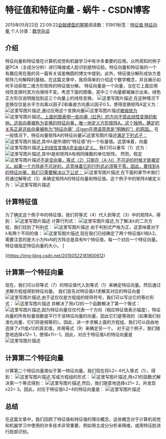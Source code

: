 
# 特征值和特征向量 - 蜗牛 - CSDN博客


2015年05月22日 22:09:22[会敲键盘的猩猩](https://me.csdn.net/u010182633)阅读数：51901标签：[特征值																](https://so.csdn.net/so/search/s.do?q=特征值&t=blog)[特征向量																](https://so.csdn.net/so/search/s.do?q=特征向量&t=blog)[
							](https://so.csdn.net/so/search/s.do?q=特征值&t=blog)个人分类：[数学杂谈																](https://blog.csdn.net/u010182633/article/category/5957129)



## 介绍
特征向量和特征值在计算机视觉和机器学习中有许多重要的应用。众所周知的例子是PCA（主成分分析）进行降维或人脸识别是特征脸。特征向量和特征值的一个有趣应用在我的另一篇有关误差椭圆的博文中提到。此外，特征值分解形成协方差矩阵几何解释的基础。在这篇文章中，我将简单的介绍这个数学概念，并且展示如何手动获取二维方形矩阵的特征值分解。
特征向量是一个向量，当在它上面应用线性变换时其方向保持不变。考虑下面的图像，其中三个向量都被展示出来。绿色正方形仅说明施加到这三个向量上的线性变换。
![这里写图片描述](https://img-blog.csdn.net/20150522165250357)[ ](https://img-blog.csdn.net/20150522165250357)
在这种情况下变换仅仅是水平方向乘以因子2和垂直方向乘以因子0.5，使得变换矩阵A定义为：
![这里写图片描述](https://img-blog.csdn.net/20150522165656654)[ ](https://img-blog.csdn.net/20150522165656654)
通过应用这个变换向量![这里写图片描述](https://img-blog.csdn.net/20150522175153841)[被缩放为](https://img-blog.csdn.net/20150522175153841)![这里写图片描述](https://img-blog.csdn.net/20150522175258117)[。上面的图表明一些向量（红色）的方向不受此线性变换的影响。这些向量被称为变换的特征向量，唯一地定义方形矩阵A。这个独特，确定的关系正是这些向量被称为“特征向量’（Eigen在德语意思是“明确的”）的原因。](https://img-blog.csdn.net/20150522175258117)
[
](https://img-blog.csdn.net/20150522175153841)在一般情况下，特征向量矩阵A的特征向量![这里写图片描述](https://img-blog.csdn.net/20150522175642632)[满足下列式子： ](https://img-blog.csdn.net/20150522175642632)
![这里写图片描述](https://img-blog.csdn.net/20150522175627325)[ ](https://img-blog.csdn.net/20150522175627325)
其中λ是所谓的“特征值”的一个标量值。这意味着，向量![这里写图片描述](https://img-blog.csdn.net/20150522175919362)[上的线性变换A完全由λ定义。](https://img-blog.csdn.net/20150522175919362)
我们可以重写（1）式为：
![这里写图片描述](https://img-blog.csdn.net/20150522180002714)[ ](https://img-blog.csdn.net/20150522180002714)
其中I是和矩阵A有相同维数的单位矩阵。
[
](https://img-blog.csdn.net/20150522180002714)然而，假定![这里写图片描述](https://img-blog.csdn.net/20150522180442146)[不是空向量，等式（2）只能在（A-λI）不可逆的时候才能被定义。如果一个方阵是不可逆的，这意味着它的行列式必须等于零。因此，要找到A的特征向量，我们只需要解决以下公式： ](https://img-blog.csdn.net/20150522180442146)
![这里写图片描述](https://img-blog.csdn.net/20150522180430208)[ ](https://img-blog.csdn.net/20150522180430208)
在下面的章节中我们将通过解等式（3）来确定矩阵A的特征向量和特征值。这个例子中的矩阵A被定义为：
![这里写图片描述](https://img-blog.csdn.net/20150522180611296)
## 计算特征值
为了确定这个例子中的特征值，我们将等式（4）代入到等式（3）中的矩阵A，得到：
![这里写图片描述](https://img-blog.csdn.net/20150522181526220)
计算行列式：
![这里写图片描述](https://img-blog.csdn.net/20150522181642695)[ ](https://img-blog.csdn.net/20150522181642695)
为了解决λ的二次方程，我们找到了判别式：
![这里写图片描述](https://img-blog.csdn.net/20150522181750131)
由于判别式严格为正，这意味着对于λ有两个不同的值：
![这里写图片描述](https://img-blog.csdn.net/20150522181900612)[ ](https://img-blog.csdn.net/20150522181900612)
现在我们已经确定了两个特征值λ1和λ2。需要注意的是大小为NxN的方阵总是具有N个特征值，每一个对应一个特征向量。特征值指定特征向量的大小。
[

](https://img-blog.csdn.net/20150522181900612)
## 计算第一个特征向量
[
](https://img-blog.csdn.net/20150522181900612)现在，我们可以将等式（7）的特征值代入到等式（1）来确定特征向量。然后通过求解方程组得到特征向量。
[
](https://img-blog.csdn.net/20150522181900612)我们首先对特征值λ1求解其对应的特征向量：
![这里写图片描述](https://img-blog.csdn.net/20150522182811296)[ ](https://img-blog.csdn.net/20150522182811296)
由于这仅仅是方程组的矩阵符号，我们可以写出它的等价形式：
![这里写图片描述](https://img-blog.csdn.net/20150522182937736)
并解决了用x12的一个函数解决了第一个等式：
![这里写图片描述](https://img-blog.csdn.net/20150522183108856)[ ](https://img-blog.csdn.net/20150522183108856)
因为特征向量仅仅代表一个方向（相应特征值表示幅度），特征向量的所有标量倍数是平行于该特征向量的向量，因此它们是等效的（如果我们标准化向量，它们将是相等的）。因此，进一步求解上面的方程组，我们可以自由地选择了x11或x12的真实值，并用等式（9）来确定另一个。
[
](https://img-blog.csdn.net/20150522183108856)对于这个例子，我们随意地选择x12= 1，使得x11=-1。因此，对应于特征值λ的特征向量是
![这里写图片描述](https://img-blog.csdn.net/20150522215925441)
## 计算第二个特征向量
计算第二个特征向量类似于第一特征向量。我们现在将λ2= 4代入等式（1），得到：
![这里写图片描述](https://img-blog.csdn.net/20150522220129524)[ ](https://img-blog.csdn.net/20150522220129524)
写成方程组的形式：
![这里写图片描述](https://img-blog.csdn.net/20150522220233188)[ ](https://img-blog.csdn.net/20150522220233188)
用x21的函数式解决第一个等式得到：
![这里写图片描述](https://img-blog.csdn.net/20150522220427103)[ ](https://img-blog.csdn.net/20150522220427103)
然后，我们随意地选择x21= 2，并发现x22= 3。因此，对应于特征值λ2=4的特征向量是：
![这里写图片描述](https://img-blog.csdn.net/20150522220611498)
## 总结
在这篇文章中，我们回顾了特征值和特征值的理论概念。这些概念对于计算机视觉和机器学习中使用的许多技术非常重要，例如用主成分分析来降维，或用特征脸进行脸部识别。

[
](https://img-blog.csdn.net/20150522220427103)
